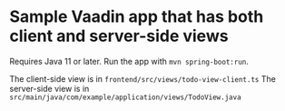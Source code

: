 # Sample Vaadin app that has both client and server-side views

Requires Java 11 or later. Run the app with `mvn spring-boot:run`.

The client-side view is in `frontend/src/views/todo-view-client.ts`
The server-side view is in `src/main/java/com/example/application/views/TodoView.java`
